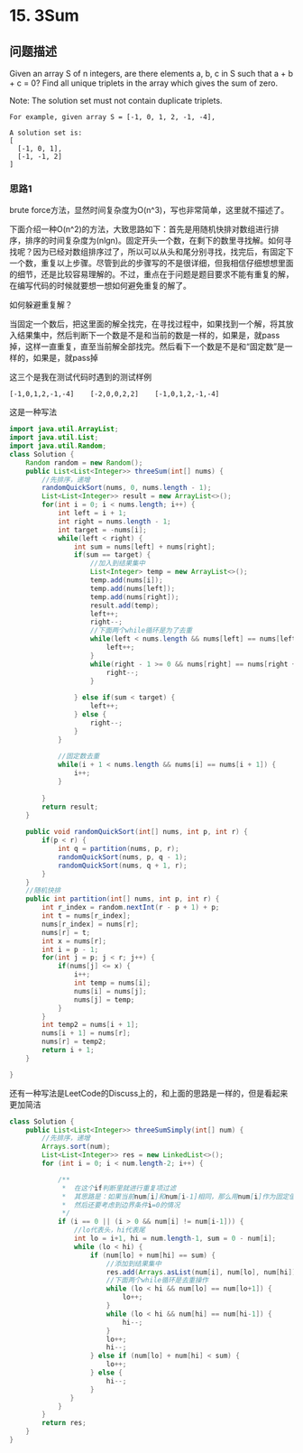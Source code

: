 # 15. 3Sum

## 问题描述

Given an array S of n integers, are there elements a, b, c in S such that a + b + c = 0? Find all unique triplets in the array which gives the sum of zero.

Note: The solution set must not contain duplicate triplets.

    For example, given array S = [-1, 0, 1, 2, -1, -4],

    A solution set is:
    [
      [-1, 0, 1],
      [-1, -1, 2]
    ]


### 思路1
brute force方法，显然时间复杂度为O(n^3)，写也非常简单，这里就不描述了。

下面介绍一种O(n^2)的方法，大致思路如下：首先是用随机快排对数组进行排序，排序的时间复杂度为(nlgn)。固定开头一个数，在剩下的数里寻找解。如何寻找呢？因为已经对数组排序过了，所以可以从头和尾分别寻找，找完后，有固定下一个数，重复以上步骤。尽管到此的步骤写的不是很详细，但我相信仔细想想里面的细节，还是比较容易理解的。不过，重点在于问题是题目要求不能有重复的解，在编写代码的时候就要想一想如何避免重复的解了。

如何躲避重复解？

当固定一个数后，把这里面的解全找完，在寻找过程中，如果找到一个解，将其放入结果集中，然后判断下一个数是不是和当前的数是一样的，如果是，就pass掉，这样一直重复，直至当前解全部找完。然后看下一个数是不是和“固定数”是一样的，如果是，就pass掉

这三个是我在测试代码时遇到的测试样例

    [-1,0,1,2,-1,-4]    [-2,0,0,2,2]    [-1,0,1,2,-1,-4]

这是一种写法
```java
import java.util.ArrayList;
import java.util.List;
import java.util.Random;
class Solution {
    Random random = new Random();
    public List<List<Integer>> threeSum(int[] nums) {
    	//先排序，递增
    	randomQuickSort(nums, 0, nums.length - 1);
    	List<List<Integer>> result = new ArrayList<>();
    	for(int i = 0; i < nums.length; i++) {
    		int left = i + 1;
    		int right = nums.length - 1;
    		int target = -nums[i];
    		while(left < right) {
    			int sum = nums[left] + nums[right];
    			if(sum == target) {
    				//加入到结果集中
    				List<Integer> temp = new ArrayList<>();
    				temp.add(nums[i]);
    				temp.add(nums[left]);
    				temp.add(nums[right]);
    				result.add(temp);
    				left++;
    				right--;
    				//下面两个while循环是为了去重
    				while(left < nums.length && nums[left] == nums[left - 1]) {
    					left++;
    				}
    				while(right - 1 >= 0 && nums[right] == nums[right + 1]) {
    					right--;
    				}
    				
    			} else if(sum < target) {
    				left++;
    			} else {
    				right--;
    			}
    		}
    		
    		//固定数去重
			while(i + 1 < nums.length && nums[i] == nums[i + 1]) {
				i++;
			}
    		
    	}
    	return result;
    }
    
    public void randomQuickSort(int[] nums, int p, int r) {
        if(p < r) {
            int q = partition(nums, p, r);
            randomQuickSort(nums, p, q - 1);
            randomQuickSort(nums, q + 1, r);
        }
    }
    //随机快排
    public int partition(int[] nums, int p, int r) {
        int r_index = random.nextInt(r - p + 1) + p;
        int t = nums[r_index];
        nums[r_index] = nums[r];
        nums[r] = t;
        int x = nums[r];
        int i = p - 1;
        for(int j = p; j < r; j++) {
            if(nums[j] <= x) {
                i++;
                int temp = nums[i];
                nums[i] = nums[j];
                nums[j] = temp;
            }
        }
        int temp2 = nums[i + 1];
        nums[i + 1] = nums[r];
        nums[r] = temp2;
        return i + 1;
    }

}

```

还有一种写法是LeetCode的Discuss上的，和上面的思路是一样的，但是看起来更加简洁
```java
class Solution {
    public List<List<Integer>> threeSumSimply(int[] num) {
    	//先排序，递增
        Arrays.sort(num);
        List<List<Integer>> res = new LinkedList<>(); 
        for (int i = 0; i < num.length-2; i++) {

            /**
             *  在这个if判断里就进行重复项过滤
             *  其思路是：如果当前num[i]和num[i-1]相同，那么用num[i]作为固定值得到的解在这之前就已经求出来过了
             *  然后还要考虑到边界条件i=0的情况
             */
            if (i == 0 || (i > 0 && num[i] != num[i-1])) {
            	//lo代表头，hi代表尾
                int lo = i+1, hi = num.length-1, sum = 0 - num[i];
                while (lo < hi) {
                    if (num[lo] + num[hi] == sum) {
                    	//添加到结果集中
                        res.add(Arrays.asList(num[i], num[lo], num[hi]));
                        //下面两个while循环是去重操作
                        while (lo < hi && num[lo] == num[lo+1]) {
                        	lo++;
                        }
                        while (lo < hi && num[hi] == num[hi-1]) {
                        	hi--;
                        } 
                        lo++; 
                        hi--;
                    } else if (num[lo] + num[hi] < sum) {
                    	lo++;
                    } else {
                    	hi--;
                    }
               }
            }
        }
        return res;
    }
}

```


